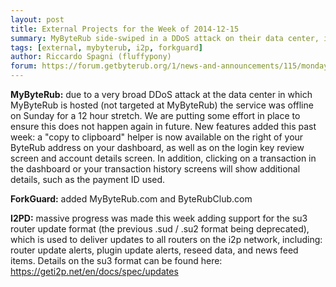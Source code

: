 ```yaml
---
layout: post
title: External Projects for the Week of 2014-12-15
summary: MyByteRub side-swiped in a DDoS attack on their data center, i2pd added su3 router update support
tags: [external, mybyterub, i2p, forkguard]
author: Riccardo Spagni (fluffypony)
forum: https://forum.getbyterub.org/1/news-and-announcements/115/monday-byterub-missives-21-december-15th-2014
---
```


**MyByteRub:** due to a very broad DDoS attack at the data center in which MyByteRub is hosted (not targeted at MyByteRub) the service was offline on Sunday for a 12 hour stretch. We are putting some effort in place to ensure this does not happen again in future. New features added this past week: a "copy to clipboard" helper is now available on the right of your ByteRub address on your dashboard, as well as on the login key review screen and account details screen. In addition, clicking on a transaction in the dashboard or your transaction history screens will show additional details, such as the payment ID used.

**ForkGuard:** added MyByteRub.com and ByteRubClub.com

**I2PD:** massive progress was made this week adding support for the su3 router update format (the previous .sud / .su2 format being deprecated), which is used to deliver updates to all routers on the i2p network, including: router update alerts, plugin update alerts, reseed data, and news feed items. Details on the su3 format can be found here: https://geti2p.net/en/docs/spec/updates
